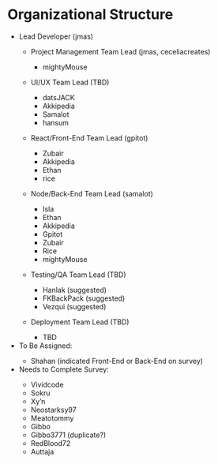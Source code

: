 <h1>Organizational Structure</h1>

<ul>
<li>Lead Developer (jmas)</li>
    <ul>
    <li>Project Management Team Lead (jmas, ceceliacreates)</li>
        <ul>
            <li>mightyMouse</li>
        </ul>
    </ul>
    <ul>
    <li>UI/UX Team Lead (TBD)</li>
        <ul>
            <li>datsJACK</li>
            <li>Akkipedia</li>
            <li>Samalot</li>
            <li>hansum</li>
        </ul>
    </ul>
    <ul>
    <li>React/Front-End Team Lead (gpitot)</li>
        <ul>
            <li>Zubair</li>
            <li>Akkipedia</li>
            <li>Ethan</li>
            <li>rice</li>
        </ul>
    </ul>
    <ul>
    <li>Node/Back-End Team Lead (samalot)</li>
        <ul>
            <li>Isla</li>
            <li>Ethan</li>
            <li>Akkipedia</li>
            <li>Gpitot</li>
            <li>Zubair</li>
            <li>Rice</li>
            <li>mightyMouse</li>
        </ul>
    </ul>
    <ul>
    <li>Testing/QA Team Lead (TBD)</li>
        <ul>
            <li>Hanlak (suggested)</li>
            <li>FKBackPack (suggested)</li>
            <li>Vezqui (suggested)</li>
        </ul>
    </ul>
    <ul>
    <li>Deployment Team Lead (TBD)</li>
        <ul>
            <li>TBD</li>
        </ul>
    </ul>
<li>To Be Assigned:</li>
    <ul>
        <li>Shahan (indicated Front-End or Back-End on survey)</li>
    </ul>
<li>Needs to Complete Survey:</li>
    <ul>
        <li>Vividcode</li>
        <li>Sokru</li>
        <li>Xy’n</li>
        <li>Neostarksy97</li>
        <li>Meatotommy</li>
        <li>Gibbo</li>
        <li>Gibbo3771 (duplicate?)</li>
        <li>RedBlood72</li>
        <li>Auttaja</li>
    </ul>
</ul>

